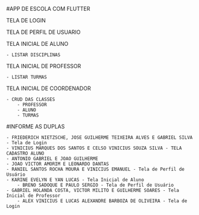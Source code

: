 #APP DE ESCOLA COM FLUTTER

TELA DE LOGIN

TELA DE PERFIL DE USUARIO

TELA INICIAL DE ALUNO

	- LISTAR DISCIPLINAS
		
TELA INICIAL DE PROFESSOR

	- LISTAR TURMAS

TELA INICIAL DE COORDENADOR

	- CRUD DAS CLASSES
		- PROFESSOR
		- ALUNO
		- TURMAS


#INFORME AS DUPLAS

	- FRIEDERICH NIETZSCHE, JOSE GUILHERME TEIXEIRA ALVES E GABRIEL SILVA - Tela de Login
  	- VINICIUS MARQUES DOS SANTOS E CELSO VINICIUS SOUZA SILVA - TELA CADASTRO ALUNO
	- ANTONIO GABRIEL E JOAO GUILHERME
	- JOAO VICTOR AMORIM E LEONARDO DANTAS
 	- RANIEL SANTOS ROCHA MOURA E VINICIUS EMANUEL - Tela de Perfil de Usuário
	- KARINE EVELYN E YAN LUCAS - Tela Inicial de Aluno
        - BRENO SADOQUE E PAULO SERGIO - Tela de Perfil de Usuário
	- GABRIEL HOLANDA COSTA, VICTOR MILITO E GUILHERME SOARES - Tela Inicial de Professor
        - ALEX VINICIUS E LUCAS ALEXANDRE BARBOZA DE OLIVEIRA - Tela de Login

